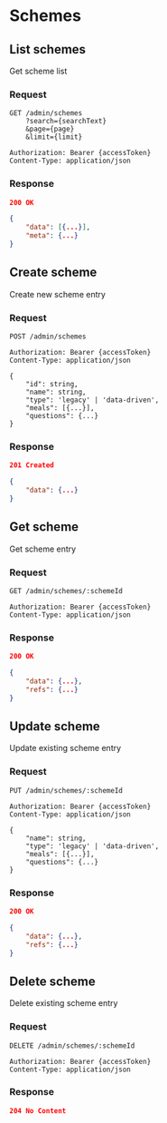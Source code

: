# Schemes

## List schemes

Get scheme list

### Request

```http
GET /admin/schemes
    ?search={searchText}
    &page={page}
    &limit={limit}

Authorization: Bearer {accessToken}
Content-Type: application/json
```

### Response

```json
200 OK

{
    "data": [{...}],
    "meta": {...}
}
```

## Create scheme

Create new scheme entry

### Request

```http
POST /admin/schemes

Authorization: Bearer {accessToken}
Content-Type: application/json

{
    "id": string,
    "name": string,
    "type": 'legacy' | 'data-driven',
    "meals": [{...}],
    "questions": {...}
}
```

### Response

```json
201 Created

{
    "data": {...}
}
```

## Get scheme

Get scheme entry

### Request

```http
GET /admin/schemes/:schemeId

Authorization: Bearer {accessToken}
Content-Type: application/json
```

### Response

```json
200 OK

{
    "data": {...},
    "refs": {...}
}
```

## Update scheme

Update existing scheme entry

### Request

```http
PUT /admin/schemes/:schemeId

Authorization: Bearer {accessToken}
Content-Type: application/json

{
    "name": string,
    "type": 'legacy' | 'data-driven',
    "meals": [{...}],
    "questions": {...}
}
```

### Response

```json
200 OK

{
    "data": {...},
    "refs": {...}
}
```

## Delete scheme

Delete existing scheme entry

### Request

```http
DELETE /admin/schemes/:schemeId

Authorization: Bearer {accessToken}
Content-Type: application/json
```

### Response

```json
204 No Content
```
